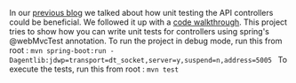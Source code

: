 In our [previous blog](https://medium.com/blog-quiqua/https-medium-com-blog-quiqua-unit-testing-your-api-controllers-879dbf01796f "previous blog") we talked about how unit testing the API controllers could be beneficial. We followed it up with a [code walkthrough](https://medium.com/blog-quiqua/unit-testing-your-api-controllers-a-code-walkthrough-44439728e0fa "code walkthrough"). 
This project tries to show how you can write unit tests for controllers using spring's @webMvcTest annotation. 
To run the project in debug mode, run this from root : 
`mvn spring-boot:run -Dagentlib:jdwp=transport=dt_socket,server=y,suspend=n,address=5005
`
To execute the tests, run this from root :
`mvn test`
